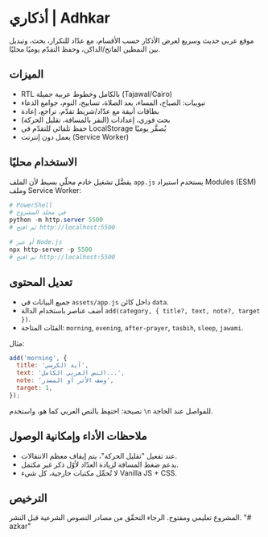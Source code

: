 # أذكاري | Adhkar

موقع عربي حديث وسريع لعرض الأذكار حسب الأقسام، مع عدّاد للتكرار، بحث، وتبديل بين النمطين الفاتح/الداكن، وحفظ التقدّم يوميًا محليًا.

## الميزات
- RTL بالكامل وخطوط عربية جميلة (Tajawal/Cairo)
- تبويبات: الصباح، المساء، بعد الصلاة، تسابيح، النوم، جوامع الدعاء
- بطاقات أنيقة مع عدّاد/شريط تقدّم، تراجع، إعادة
- بحث فوري، إعدادات (النقر بالمسافة، تقليل الحركة)
- حفظ تلقائي للتقدّم في LocalStorage يُصفَّر يوميًا
- يعمل دون إنترنت (Service Worker)

## الاستخدام محليًا
يفضَّل تشغيل خادم محلّي بسيط لأن الملف `app.js` يستخدم استيراد Modules (ESM) وملف Service Worker:

```powershell
# PowerShell
# في مجلد المشروع
python -m http.server 5500
# ثم افتح http://localhost:5500

# أو عبر Node.js
npx http-server -p 5500
# ثم افتح http://localhost:5500
```

## تعديل المحتوى
- جميع البيانات في `assets/app.js` داخل كائن `data`.
- أضف عناصر باستخدام الدالة `add(category, { title?, text, note?, target })`.
- الفئات المتاحة: `morning`, `evening`, `after-prayer`, `tasbih`, `sleep`, `jawami`.

مثال:

```js
add('morning', {
  title: 'آية الكرسي',
  text: 'النص العربي الكامل...',
  note: 'وصف الأثر أو المصدر',
  target: 1,
});
```

نصيحة: احتفِظ بالنص العربي كما هو، واستخدم `\n` للفواصل عند الحاجة.

## ملاحظات الأداء وإمكانية الوصول
- عند تفعيل "تقليل الحركة"، يتم إيقاف معظم الانتقالات.
- يدعم ضغط المسافة لزيادة العدّاد لأوّل ذكر غير مكتمل.
- لا تُحمِّل مكتبات خارجية، كل شيء Vanilla JS + CSS.

## الترخيص
المشروع تعليمي ومفتوح. الرجاء التحقّق من مصادر النصوص الشرعية قبل النشر.
"# azkar" 
